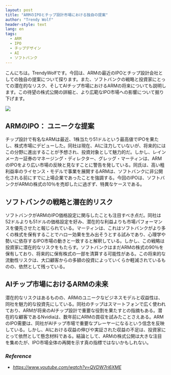 ```yaml
---
layout: post
title: "ARMのIPOとチップ設計市場における独自の提案"
author: "Trendy Wolf"
header-style: text
lang: en
tags:
  - ARM
  - IPO
  - チップデザイン
  - AI
  - ソフトバンク
---
```


こんにちは。TrendyWolfです。今回は、ARMの最近のIPOとチップ設計会社としての独自の提案について探ります。また、ソフトバンクの戦略と投資家にとっての潜在的なリスク、そしてAIチップ市場におけるARMの将来についても説明します。この待望の株式公開の詳細と、より広範なIPO市場への影響について掘り下げます。

<img
    src="https://i.ytimg.com/vi/QVDW7ri6XME/hqdefault.jpg"
/>


## ARMのIPO： ユニークな提案
チップ設計で有名なARMは最近、1株当たり51ドルという最高値でIPOを果たし、株式市場にデビューした。同社は現在、AIに注力していないが、将来的にはこの分野に進出することが予想され、投資対象として魅力的だ。しかし、レインメーカー証券のマネージング・ディレクター、グレッグ・マーティンは、ARMのIPOをより広い市場の反映と見なすことに警告を発している。同氏は、高い粗利益率のライセンス・モデルで事業を展開するARMは、ソフトバンクに非公開化される前にすでに上場企業であったことを強調する。今回のIPOは、ソフトバンクがARMの株式の10％を売却したに過ぎず、特異なケースである。

## ソフトバンクの戦略と潜在的リスク
ソフトバンクがARMのIPO価格設定に関与したことも注目すべき点だ。同社は52ドルよりも51ドルの価格設定を好み、潜在的な利益よりも市場パフォーマンスを優先させたと報じられている。マーティンは、これはソフトバンクがより多くの株式を保有することでハロー効果を生み出そうとする試みであり、心理学や勢いに依存するIPO市場の動きと一致すると解釈している。しかし、この戦略は投資家に潜在的なリスクをもたらす。ソフトバンクはまだARMの株式の90％を保有しており、将来的に保有株式の一部を清算する可能性がある。この将来的な流動性リスクは、大口顧客からの多額の投資によっていくらか軽減されているものの、依然として残っている。

## AIチップ市場におけるARMの未来
潜在的なリスクはあるものの、ARMのユニークなビジネスモデルと収益性は、同社を魅力的な投資先にしている。同社のチップはスマートフォンで広く使われており、ARMが将来のAIチップ設計で重要な役割を果たすとの指摘もある。潜在的な顧客であるNvidiaは、数年前にARMの買収を試みたことさえある。ARMのIPO需要は、同社がAIチップ市場で重要なプレーヤーになるという信念を反映している。しかし、AIにおける収益の伸びや実証された収益の不足は、投資家にとって依然として懸念材料である。結論として、ARMの株式公開は大きな注目を集めたが、IPO市場全体の再開を示す真の指標ではないかもしれない。


### _Reference_
- _https://www.youtube.com/watch?v=QVDW7ri6XME_

